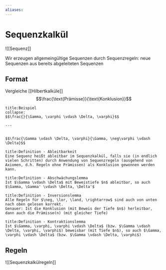 ```yaml
---
aliases: 
---
```

# Sequenzkalkül 
 ![[Sequenz]]

Wir erzeugen allgemeingültige Sequenzen durch Sequenzregeln: neue Sequenzen aus bereits abgeleiteten Sequenzen

## Format
Vergleiche [[Hilbertkalküle]]
$$\frac{\text{Prämisse}}{\text{Konklusion}}$$ 
```ad-example
title:Beispiel
collapse:
$$\frac{}{\Gamma, \varphi \vdash \Delta, \varphi}$$

---


$$\frac{\Gamma \vdash \Delta, \varphi}{\Gamma, \neg\varphi \vdash \Delta}$$
```
 
 ```ad-abstract
title:Definition - Ableitbarkeit
Eine Sequenz heißt ableitbar im Sequenzkalkül, falls sie (in endlich vielen Schritten) durch Anwendung von Sequenzregeln (ausgehend von Axiomen, d.h. Regeln ohne Prämissen) als Konklusion gewonnen werden kann.
```

```ad-abstract
title:Definition - Abschwächungslemma
Ist $\Gamma \vdash \Delta$ mit Beweistiefe $n$ ableitbar, so auch $\Gamma, \Gamma' \vdash \Delta, \Delta'$
```
```ad-abstract
title:Definition - Inversionslemma
Alle Regeln für $\neg, \lor, \land, \rightarrow$ sind auch von unten nach oben gelesen korrekt.
Genauer: Ist die Konklusion (mit Beweis der Tiefe $n$) herleitbar, dann auch die Prämisse(n) (mit gleicher Tiefe)
```
```ad-abstract
title:Definition - Kontraktionslemma
Ist $\Gamma, \varphi, \varphi \vdash \Delta$ (bzw. $\Gamma \vdash \Delta, \varphi, \varphi$) beweisbar (mit Tiefe $n$), so auch $\Gamma, \varphi \vdash \Delta$ (bzw. $\Gamma \vdash \Delta, \varphi$)
```

## Regeln
![[Sequenzkalkülregeln]]
